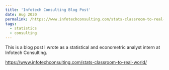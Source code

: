 ```yaml
---
title: 'Infotech Consulting Blog Post'
date: Aug 2020
permalink: /https://www.infotechconsulting.com/stats-classroom-to-real-world/
tags:
  - statistics
  - consulting
---
```


This is a blog post I wrote as a statistical and econometric analyst intern at Infotech Consulting.

https://www.infotechconsulting.com/stats-classroom-to-real-world/

